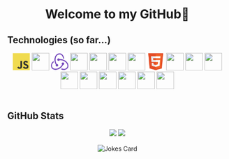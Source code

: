 <!-- Add image here? -->

<div align='center'>
   <h1>Welcome to my GitHub👋</h1>
</div>

<!-- ## About Me

Pronouns are available on GitHub now, should fill this section in eventually
- 😄 Pronouns: She/Her

</br> -->

## Technologies (so far...)

<div align='center'>
   <img src="https://github.com/devicons/devicon/blob/master/icons/javascript/javascript-original.svg" title="JavaScript" alt="JavaScript" width="40" height="40"/>
   <img src="https://cdn.jsdelivr.net/gh/devicons/devicon/icons/react/react-original.svg" width="40" height="40"/>
   <img src="https://github.com/devicons/devicon/blob/master/icons/redux/redux-original.svg" title="Redux" alt="Redux " width="40" height="40"/>
   <img src="https://cdn.jsdelivr.net/gh/devicons/devicon/icons/nodejs/nodejs-original.svg" width="40" height="40"/>
   <img src="https://cdn.jsdelivr.net/gh/devicons/devicon/icons/express/express-original.svg" width="40" height="40"/>
   <img src="https://cdn.jsdelivr.net/gh/devicons/devicon/icons/python/python-original.svg" width="40" height="40"/>
   <img src="https://cdn.jsdelivr.net/gh/devicons/devicon/icons/flask/flask-original.svg" width="40" height="40"/>
   <img src="https://github.com/devicons/devicon/blob/master/icons/html5/html5-original.svg" title="HTML5" alt="HTML" width="40" height="40"/>     
   <img src="https://cdn.jsdelivr.net/gh/devicons/devicon/icons/css3/css3-original.svg" width="40" height="40"/>
   <img src="https://cdn.jsdelivr.net/gh/devicons/devicon/icons/postgresql/postgresql-original.svg" width="40" height="40"/>
   <img src="https://cdn.jsdelivr.net/gh/devicons/devicon/icons/sequelize/sequelize-original.svg" width="40" height="40"/>
   <img src="https://cdn.jsdelivr.net/gh/devicons/devicon/icons/sqlalchemy/sqlalchemy-original.svg" width="40" height="40"/>
   <img src="https://cdn.jsdelivr.net/gh/devicons/devicon/icons/git/git-original.svg" width="40" height="40"/>
   <img src="https://cdn.jsdelivr.net/gh/devicons/devicon/icons/github/github-original.svg" width="40" height="40"/>
   <img src="https://cdn.jsdelivr.net/gh/devicons/devicon/icons/heroku/heroku-original.svg" width="40" height="40"/>
   <img src="https://cdn.jsdelivr.net/gh/devicons/devicon/icons/docker/docker-original.svg" width="40" height="40"/>
   <img src="https://cdn.jsdelivr.net/gh/devicons/devicon/icons/vscode/vscode-original.svg" width="40" height="40"/>
</div>

</br>

## GitHub Stats

<div align='center'>
   <img height="180em" src="https://github-readme-stats.vercel.app/api?username=lrmaser&show_icons=true&hide_border=true&&count_private=true&include_all_commits=true&theme=tokyonight" />
   <img height="180em" src="https://github-readme-stats.vercel.app/api/top-langs?username=lrmaser&show_icons=true&hide_border=true&locale=en&layout=compact&theme=tokyonight"/>
</div>
   
</br>

<!-- ## Projects - Leaving out for now since they're pinned on page -->

<!-- [![Readme Card](https://github-readme-stats.vercel.app/api/pin/?username=lrmaser&repo=tism&theme=tokyonight&card_width=500&hide_border=true)](https://github.com/lrmaser/tism)
[![Readme Card](https://github-readme-stats.vercel.app/api/pin/?username=lrmaser&repo=leet-up&theme=tokyonight&card_width=500&hide_border=true)](https://github.com/lrmaser/leet-up)
[![Readme Card](https://github-readme-stats.vercel.app/api/pin/?username=miajoubert&repo=petsy&theme=tokyonight&card_width=500&hide_border=true)](https://github.com/miajoubert/petsy)
[![Readme Card](https://github-readme-stats.vercel.app/api/pin/?username=alexsmaldone&repo=good-game-guides&theme=tokyonight&card_width=500&hide_border=true)](https://github.com/alexsmaldone/good-game-guides)

</br> -->

<div align='center'>
   <img src="https://readme-jokes.vercel.app/api?hideBorder&theme=tokyonight" alt="Jokes Card" />
</div>

<!--
**lrmaser/lrmaser** is a ✨ _special_ ✨ repository because its `README.md` (this file) appears on your GitHub profile.

Here are some ideas to get you started:

- 🔭 I’m currently working on ...
- 🌱 I’m currently learning ...
- 👯 I’m looking to collaborate on ...
- 🤔 I’m looking for help with ...
- 💬 Ask me about ...
- 📫 How to reach me: ...
- ⚡ Fun fact: ...
-->
